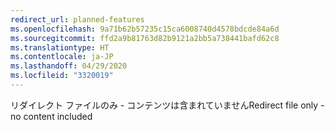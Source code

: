 ```yaml
---
redirect_url: planned-features
ms.openlocfilehash: 9a71b62b57235c15ca6008740d4578bdcde84a6d
ms.sourcegitcommit: ffd2a9b81763d82b9121a2bb5a738441bafd62c8
ms.translationtype: HT
ms.contentlocale: ja-JP
ms.lasthandoff: 04/29/2020
ms.locfileid: "3320019"
---
```

<span data-ttu-id="ac107-101">リダイレクト ファイルのみ - コンテンツは含まれていません</span><span class="sxs-lookup"><span data-stu-id="ac107-101">Redirect file only - no content included</span></span>